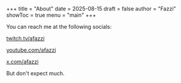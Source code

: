 +++
title = "About"
date = 2025-08-15
draft = false
author = "Fazzi"
showToc = true
menu = "main"
+++

You can reach me at the following socials:

[twitch.tv/afazzi](https://twitch.tv/afazzi)

[youtube.com/afazzi](https://youtube.com/afazzi)

[x.com/afazzi](https://x.com/afazzi)

But don't expect much.
